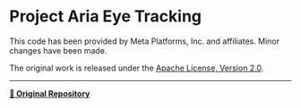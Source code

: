 # Project Aria Eye Tracking

This code has been provided by Meta Platforms, Inc. and affiliates. Minor changes have been made.

The original work is released under the [Apache License, Version 2.0](http://www.apache.org/licenses/LICENSE-2.0).

---

[**🔗 Original Repository**](https://github.com/facebookresearch/projectaria_eyetracking)
